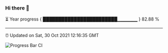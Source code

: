 ### Hi there 👋

⏳ Year progress { ████████████████████████▁▁▁▁▁▁ } 82.88 %

---

⏰ Updated on Sat, 30 Oct 2021 12:16:35 GMT

![Progress Bar CI](https://github.com/liununu/liununu/workflows/Progress%20Bar%20CI/badge.svg)

